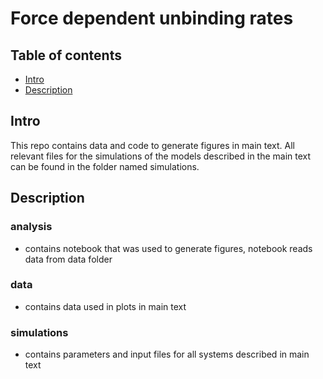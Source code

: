 # Force dependent unbinding rates

## Table of contents
* [Intro](#Intro)
* [Description](#Description)


## Intro
This repo contains data and code to generate figures in main text. 
All relevant files for the simulations of the models described in the main text can be found in the folder named simulations. 
	
## Description
### analysis
* contains notebook that was used to generate figures, notebook reads data from data folder
### data
* contains data used in plots in main text
### simulations
* contains parameters and input files for all systems described in main text
